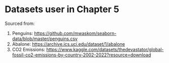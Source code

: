 # Datasets user in Chapter 5

Sourced from: 
1. Penguins: https://github.com/mwaskom/seaborn-data/blob/master/penguins.csv
2. Abalone: https://archive.ics.uci.edu/dataset/1/abalone
3. CO2 Emissions: https://www.kaggle.com/datasets/thedevastator/global-fossil-co2-emissions-by-country-2002-2022?resource=download 
